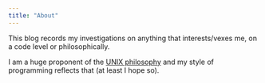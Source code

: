 ```yaml
---
title: "About"
---
```



This blog records my investigations on anything that interests/vexes me, on a code level or philosophically.

I am a huge proponent of the [UNIX philosophy](http://www.catb.org/~esr/writings/taoup/html/ch01s06.html) and my style of programming reflects that (at least I hope so). 

